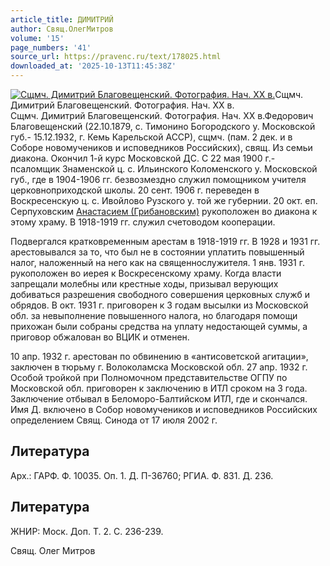 ```yaml
---
article_title: ДИМИТРИЙ
author: Свящ.ОлегМитров
volume: '15'
page_numbers: '41'
source_url: https://pravenc.ru/text/178025.html
downloaded_at: '2025-10-13T11:45:38Z'
---
```


[![Сщмч. Димитрий Благовещенский. Фотография. Нач. XX в.](https://pravenc.ru/data/871/484/1234/i200.jpg "Кликните для увеличения картинки")](https://pravenc.ru/data/871/484/1234/i400.jpg)Сщмч. Димитрий Благовещенский. Фотография. Нач. XX в.  
Сщмч. Димитрий Благовещенский. Фотография. Нач. XX в.Федорович Благовещенский (22.10.1879, с. Тимонино Богородского у. Московской губ.- 15.12.1932, г. Кемь Карельской АССР), сщмч. (пам. 2 дек. и в Соборе новомучеников и исповедников Российских), свящ. Из семьи диакона. Окончил 1-й курс Московской ДС. С 22 мая 1900 г.- псаломщик Знаменской ц. с. Ильинского Коломенского у. Московской губ., где в 1904-1906 гг. безвозмездно служил помощником учителя церковноприходской школы. 20 сент. 1906 г. переведен в Воскресенскую ц. с. Ивойлово Рузского у. той же губернии. 20 окт. еп. Серпуховским [Анастасием (Грибановским)](<https://pravenc.ru/text/Анастасий (Грибановский).html>) рукоположен во диакона к этому храму. В 1918-1919 гг. служил счетоводом кооперации.

Подвергался кратковременным арестам в 1918-1919 гг. В 1928 и 1931 гг. арестовывался за то, что был не в состоянии уплатить повышенный налог, наложенный на него как на священнослужителя. 1 янв. 1931 г. рукоположен во иерея к Воскресенскому храму. Когда власти запрещали молебны или крестные ходы, призывал верующих добиваться разрешения свободного совершения церковных служб и обрядов. В окт. 1931 г. приговорен к 3 годам высылки из Московской обл. за невыполнение повышенного налога, но благодаря помощи прихожан были собраны средства на уплату недостающей суммы, а приговор обжалован во ВЦИК и отменен.

10 апр. 1932 г. арестован по обвинению в «антисоветской агитации», заключен в тюрьму г. Волоколамска Московской обл. 27 апр. 1932 г. Особой тройкой при Полномочном представительстве ОГПУ по Московской обл. приговорен к заключению в ИТЛ сроком на 3 года. Заключение отбывал в Беломоро-Балтийском ИТЛ, где и скончался. Имя Д. включено в Собор новомучеников и исповедников Российских определением Свящ. Синода от 17 июля 2002 г.

## Литература

Арх.: ГАРФ. Ф. 10035. Оп. 1. Д. П-36760; РГИА. Ф. 831. Д. 236.

## Литература

ЖНИР: Моск. Доп. Т. 2. С. 236-239.

Свящ.  Олег   Митров
